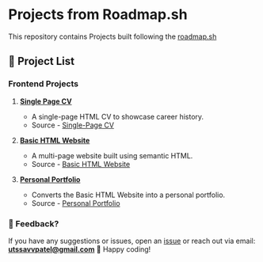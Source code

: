 # Projects from Roadmap.sh

This repository contains Projects built following the [roadmap.sh](https://roadmap.sh/projects)

## 📌 Project List

### Frontend Projects

1. **[Single Page CV](https://github.com/utsxvv/roadmap.sh-projects/tree/main/Frontend/01-single-page-cv)**

    - A single-page HTML CV to showcase career history.
    - Source - [Single-Page CV](https://roadmap.sh/projects/single-page-cv)

2. **[Basic HTML Website](https://github.com/utsxvv/roadmap.sh-projects/tree/main/Frontend/02-basic-html-website)**

    - A multi-page website built using semantic HTML.
    - Source - [Basic HTML Website](https://roadmap.sh/projects/basic-html-website)

3. **[Personal Portfolio](https://github.com/utsxvv/roadmap.sh-projects/tree/main/Frontend/03-personal-portfolio)**
    - Converts the Basic HTML Website into a personal portfolio.
    - Source - [Personal Portfolio](https://roadmap.sh/projects/portfolio-website)

### 💬 Feedback?

If you have any suggestions or issues, open an [issue](https://github.com/utsxvv/roadmap.sh-projects/issues) or reach out via email: **utssavvpatel@gmail.com**
🚀 Happy coding!
